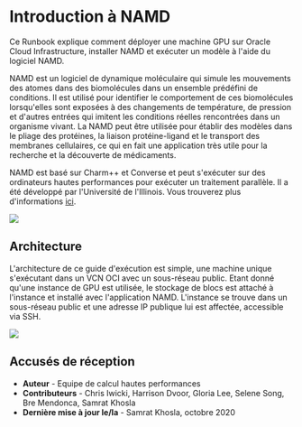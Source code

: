 # Introduction à NAMD

Ce Runbook explique comment déployer une machine GPU sur Oracle Cloud Infrastructure, installer NAMD et exécuter un modèle à l'aide du logiciel NAMD.

NAMD est un logiciel de dynamique moléculaire qui simule les mouvements des atomes dans des biomolécules dans un ensemble prédéfini de conditions. Il est utilisé pour identifier le comportement de ces biomolécules lorsqu'elles sont exposées à des changements de température, de pression et d'autres entrées qui imitent les conditions réelles rencontrées dans un organisme vivant. La NAMD peut être utilisée pour établir des modèles dans le pliage des protéines, la liaison protéine-ligand et le transport des membranes cellulaires, ce qui en fait une application très utile pour la recherche et la découverte de médicaments.

NAMD est basé sur Charm++ et Converse et peut s'exécuter sur des ordinateurs hautes performances pour exécuter un traitement parallèle. Il a été développé par l'Université de l'Illinois. Vous trouverez plus d'informations [ici](http://charm.cs.illinois.edu/research/moldyn).

![](./images/protein.gif)

## **Architecture**

L'architecture de ce guide d'exécution est simple, une machine unique s'exécutant dans un VCN OCI avec un sous-réseau public. Etant donné qu'une instance de GPU est utilisée, le stockage de blocs est attaché à l'instance et installé avec l'application NAMD. L'instance se trouve dans un sous-réseau public et une adresse IP publique lui est affectée, accessible via SSH.

![](./images/arch-draft.png)

## Accusés de réception

*   **Auteur** - Equipe de calcul hautes performances
*   **Contributeurs** - Chris Iwicki, Harrison Dvoor, Gloria Lee, Selene Song, Bre Mendonca, Samrat Khosla
*   **Dernière mise à jour le/la** - Samrat Khosla, octobre 2020